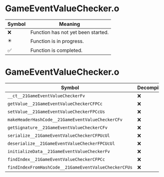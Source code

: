 # GameEventValueChecker.o
| Symbol | Meaning 
| ------------- | ------------- 
| :x: | Function has not yet been started. 
| :eight_pointed_black_star: | Function is in progress. 
| :white_check_mark: | Function is completed. 


# GameEventValueChecker.o
| Symbol | Decompiled? |
| ------------- | ------------- |
| `__ct__21GameEventValueCheckerFv` | :x: |
| `getValue__21GameEventValueCheckerCFPCc` | :x: |
| `setValue__21GameEventValueCheckerFPCcUs` | :x: |
| `makeHeaderHashCode__21GameEventValueCheckerCFv` | :x: |
| `getSignature__21GameEventValueCheckerCFv` | :x: |
| `serialize__21GameEventValueCheckerCFPUcUl` | :x: |
| `deserialize__21GameEventValueCheckerFPCUcUl` | :x: |
| `initializeData__21GameEventValueCheckerFv` | :x: |
| `findIndex__21GameEventValueCheckerCFPCc` | :x: |
| `findIndexFromHashCode__21GameEventValueCheckerCFUs` | :x: |
